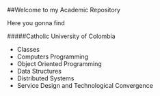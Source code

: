 ##Welcome to my Academic Repository 

Here you gonna find

#####Catholic University of Colombia

- Classes
 - Computers Programming
 - Object Oriented Programming
 - Data Structures
 - Distributed Systems
 - Service Design and Technological Convergence
